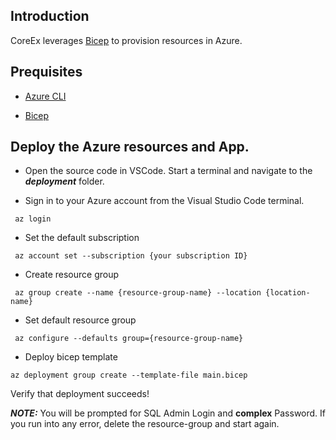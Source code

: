 ## Introduction

CoreEx leverages [Bicep](https://learn.microsoft.com/en-us/azure/azure-resource-manager/bicep/) to provision resources in Azure. 

## Prequisites

 - [Azure CLI](https://learn.microsoft.com/en-us/cli/azure/install-azure-cli-windows?tabs=azure-cli)
  
 - [Bicep](https://learn.microsoft.com/en-us/azure/azure-resource-manager/bicep/install)


## Deploy the Azure resources and App.
 - Open the source code in VSCode. Start a terminal and navigate to the ***deployment*** folder.

 - Sign in to your Azure account from the Visual Studio Code terminal.
~~~script
 az login
~~~

 - Set the default subscription
~~~script
 az account set --subscription {your subscription ID}
~~~
 - Create resource group
~~~script
 az group create --name {resource-group-name} --location {location-name}
~~~
 - Set default resource group
~~~script
 az configure --defaults group={resource-group-name}
~~~
 - Deploy bicep template
~~~script
az deployment group create --template-file main.bicep 
~~~

Verify that deployment succeeds!

***NOTE:*** You will be prompted for SQL Admin Login and **complex** Password. If you run into any error, delete the resource-group and start again.